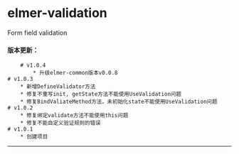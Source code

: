 # elmer-validation

Form field validation

#### 版本更新：
        # v1.0.4
            * 升级elmer-common版本v0.0.8
	# v1.0.3
	    * 新增DefineValidator方法
	    * 修复不重写init, getState方法不能使用UseValidation问题
	    * 修复BindValiateMethod方法，未初始化state不能使用UseValidation问题
	# v1.0.2
		* 修复绑定validate方法不能使用this问题
		* 修复不能自定义验证规则的错误
	# v1.0.1
		* 创建项目

------------------------------------------------------------
